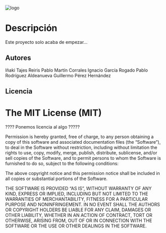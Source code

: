 ![logo](https://github.com/grialusal/repo-grupo-2/blob/master/assets/mirror.png)

# Descripción

Este proyecto solo acaba de empezar...

## Autores

Iñaki Tajes Reiris
Pablo Martín Corrales
Ignacio García Rogado
Pablo Rodríguez Aldeanueva
Guillermo Pérez Hernández

## Licencia

The MIT License (MIT)
=====================

???? Ponemos licencia al algo ?????

Permission is hereby granted, free of charge, to any person
obtaining a copy of this software and associated documentation
files (the “Software”), to deal in the Software without
restriction, including without limitation the rights to use,
copy, modify, merge, publish, distribute, sublicense, and/or sell
copies of the Software, and to permit persons to whom the
Software is furnished to do so, subject to the following
conditions:

The above copyright notice and this permission notice shall be
included in all copies or substantial portions of the Software.

THE SOFTWARE IS PROVIDED “AS IS”, WITHOUT WARRANTY OF ANY KIND,
EXPRESS OR IMPLIED, INCLUDING BUT NOT LIMITED TO THE WARRANTIES
OF MERCHANTABILITY, FITNESS FOR A PARTICULAR PURPOSE AND
NONINFRINGEMENT. IN NO EVENT SHALL THE AUTHORS OR COPYRIGHT
HOLDERS BE LIABLE FOR ANY CLAIM, DAMAGES OR OTHER LIABILITY,
WHETHER IN AN ACTION OF CONTRACT, TORT OR OTHERWISE, ARISING
FROM, OUT OF OR IN CONNECTION WITH THE SOFTWARE OR THE USE OR
OTHER DEALINGS IN THE SOFTWARE.

